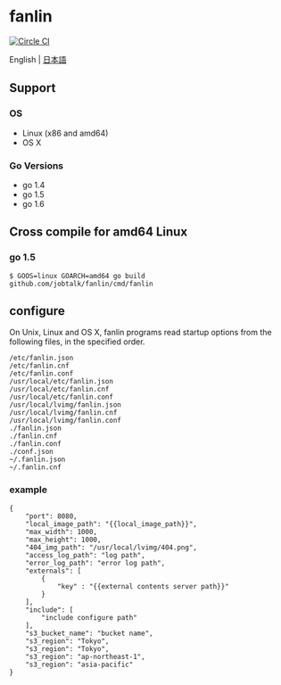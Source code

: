 # fanlin

[![Circle CI](https://circleci.com/gh/jobtalk/fanlin/tree/master.svg?style=shield)](https://circleci.com/gh/jobtalk/fanlin/tree/master)

English | [日本語](README.ja.md)

## Support
### OS
* Linux (x86 and amd64)
* OS X

### Go Versions
* go 1.4
* go 1.5
* go 1.6

## Cross compile for amd64 Linux
### go 1.5
```
$ GOOS=linux GOARCH=amd64 go build github.com/jobtalk/fanlin/cmd/fanlin
```

## configure
On Unix, Linux and OS X, fanlin programs read startup options from the following files, in the specified order.

```
/etc/fanlin.json
/etc/fanlin.cnf
/etc/fanlin.conf
/usr/local/etc/fanlin.json
/usr/local/etc/fanlin.cnf
/usr/local/etc/fanlin.conf
/usr/local/lvimg/fanlin.json
/usr/local/lvimg/fanlin.cnf
/usr/local/lvimg/fanlin.conf
./fanlin.json
./fanlin.cnf
./fanlin.conf
./conf.json
~/.fanlin.json
~/.fanlin.cnf
```

### example
```
{
    "port": 8080,
    "local_image_path": "{{local_image_path}}",
    "max_width": 1000,
    "max_height": 1000,
    "404_img_path": "/usr/local/lvimg/404.png",
    "access_log_path": "log path",
    "error_log_path": "error log path",
    "externals": [
        {
            "key" : "{{external contents server path}}"
        }
    ],
    "include": [
        "include configure path"
    ],
    "s3_bucket_name": "bucket name",
    "s3_region": "Tokyo",
    "s3_region": "Tokyo",
    "s3_region": "ap-northeast-1",
    "s3_region": "asia-pacific"
}
```
